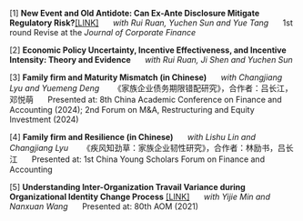 [1] **New Event and Old Antidote: Can Ex-Ante Disclosure Mitigate Regulatory Risk?**[[LINK]](https://papers.ssrn.com/sol3/papers.cfm?abstract_id=4665267)
&ensp;&ensp;&ensp;*with Rui Ruan, Yuchen Sun and Yue Tang*
&ensp;&ensp;&ensp;1st round Revise at the *Journal of Corporate Finance*

[2] **Economic Policy Uncertainty, Incentive Effectiveness, and Incentive Intensity: Theory and Evidence**
&ensp;&ensp;&ensp;*with Rui Ruan, Ji Shen and Yuchen Sun*

[3] **Family firm and Maturity Mismatch (in Chinese)**
&ensp;&ensp;&ensp;*with Changjiang Lyu and Yuemeng Deng*
&ensp;&ensp;&ensp;《家族企业债务期限错配研究》，合作者：吕长江，邓悦萌
&ensp;&ensp;&ensp;Presented at: 8th China Academic Conference on Finance and Accounting (2024); 2nd Forum on M&A, Restructuring and Equity Investment (2024)

[4] **Family firm and Resilience (in Chinese)**
&ensp;&ensp;&ensp;*with Lishu Lin and Changjiang Lyu*
&ensp;&ensp;&ensp;《疾风知劲草：家族企业韧性研究》，合作者：林励书，吕长江
&ensp;&ensp;&ensp;Presented at: 1st China Young Scholars Forum on Finance and Accounting

[5] **Understanding Inter-Organization Travail Variance during Organizational Identity Change Process** [[LINK]](https://journals.aom.org/doi/10.5465/AMBPP.2020.19889abstract)
&ensp;&ensp;&ensp;*with Yijie Min and Nanxuan Wang*
&ensp;&ensp;&ensp;Presented at: 80th AOM (2021)